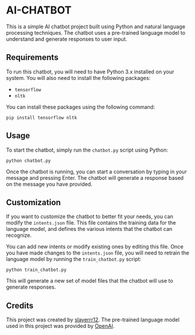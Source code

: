 # AI-CHATBOT

This is a simple AI chatbot project built using Python and natural language processing techniques. The chatbot uses a pre-trained language model to understand and generate responses to user input.

## Requirements

To run this chatbot, you will need to have Python 3.x installed on your system. You will also need to install the following packages:

- `tensorflow`
- `nltk`

You can install these packages using the following command:

```
pip install tensorflow nltk
```

## Usage

To start the chatbot, simply run the `chatbot.py` script using Python:

```
python chatbot.py
```

Once the chatbot is running, you can start a conversation by typing in your message and pressing Enter. The chatbot will generate a response based on the message you have provided.

## Customization

If you want to customize the chatbot to better fit your needs, you can modify the `intents.json` file. This file contains the training data for the language model, and defines the various intents that the chatbot can recognize.

You can add new intents or modify existing ones by editing this file. Once you have made changes to the `intents.json` file, you will need to retrain the language model by running the `train_chatbot.py` script:

```
python train_chatbot.py
```

This will generate a new set of model files that the chatbot will use to generate responses.

## Credits

This project was created by [slayerrr12](https://github.com/slayerrr12). The pre-trained language model used in this project was provided by [OpenAI](https://openai.com/).
